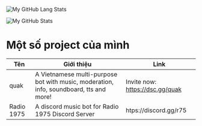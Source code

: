 ![My GitHub Lang Stats](https://github-readme-stats.vercel.app/api/top-langs/?username=quak910&theme=tokyonight&layout=compact)

![My GitHub Stats](https://github-readme-stats.vercel.app/api?username=quak910&count_private=true&show_icons=true&theme=tokyonight)

# Một số project của mình
| Tên | Giới thiệu | Link |
|------|------|-----------|
| quak | A Vietnamese multi-purpose bot with music, moderation, info, soundboard, tts and more! | Invite now: https://dsc.gg/quak |
| Radio 1975 | A discord music bot for Radio 1975 Discord Server | htps://discord.gg/r75 |
